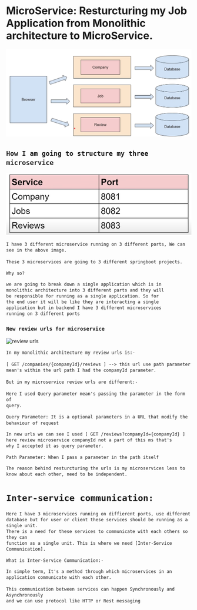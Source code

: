 # MicroService: Resturcturing my Job Application from Monolithic architecture to MicroService.

![MicroService](image.png)

## ``` How I am going to structure my three microservice ```
![Port](image-1.png)

    I have 3 different microservice running on 3 different ports, We can see in the above image.

    These 3 microservices are going to 3 different springboot projects.

``` Why so? ```

    we are going to break down a single application which is in
    monolithic architecture into 3 different parts and they will
    be responsible for running as a single application. So for 
    the end user it will be like they are interacting a single
    application but in backend I have 3 different microservices
    running on 3 different ports

### ``` New review urls for microservice ```

![review urls](image-2.png)

    In my monolithic architecture my review urls is:- 
    
    [ GET /companies/{companyId}/reviews ] --> this url use path parameter
    mean's within the url path I had the companyId parameter.

    But in my microservice review urls are different:-

    Here I used Query parameter mean's passing the parameter in the form of
    query.
``` Query Parameter: It is a optional parameters in a URL that modify the behaviour of request ```  

    In new urls we can see I used [ GET /reviews?companyId={companyId} ]
    here review microservice companyId not a part of this ms that's
    why I accepted it as query parameter.

``` Path Parameter: When I pass a parameter in the path itself ```



    The reason behind resturcturing the urls is my microservices less to know about each other, need to be independent.

    
# ``` Inter-service communication: ```
    Here I have 3 microservices running on diffierent ports, use different database but for user or client these services should be running as a single unit.
    There is a need for these services to communicate with each others so they can
    function as a single unit. This is where we need [Inter-Service Communication].

``` What is Inter-Service Communication:- ```

    In simple term, It's a method through which microservices in an application communicate with each other.

    This communication between services can happen Synchronously and Asynchronously
    and we can use protocol like HTTP or Rest messaging